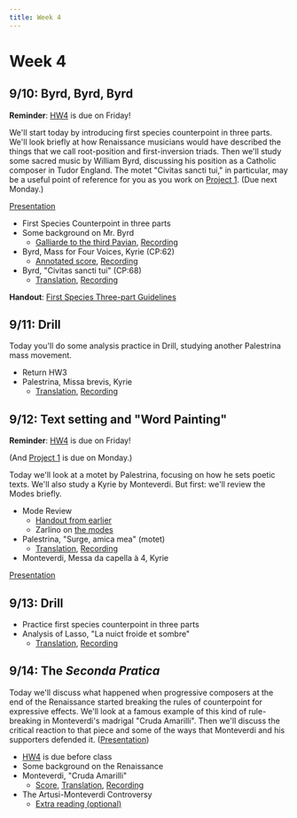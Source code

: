 ```yaml
---
title: Week 4
---
```


# Week 4

## 9/10: Byrd, Byrd, Byrd

**Reminder**: [HW4](HW-4.pdf) is due on Friday!

We'll start today by introducing first species counterpoint in three
parts. We'll look briefly at how Renaissance musicians would have
described the things that we call root-position and first-inversion
triads. Then we'll study some sacred music by William Byrd, discussing
his position as a Catholic composer in Tudor England. The motet
"Civitas sancti tui," in particular, may be a useful point of reference
for you as you work on [Project 1](Project-1.pdf). (Due next Monday.)

[Presentation](https://docs.google.com/presentation/d/1oqgKHHwE_ONCBs-_4747U-rfqV_DA4k6zW_6iz65IUc/edit?usp=sharing)

* First Species Counterpoint in three parts
* Some background on Mr. Byrd
  * [Galliarde to the third Pavian](byrd-galliard.pdf), [Recording](https://www.youtube.com/watch?v=SJX00GqU-HU)
* Byrd, Mass for Four Voices, Kyrie (CP:62)
  * [Annotated score](byrd-kyrie-annotated.pdf), [Recording](https://www.youtube.com/watch?v=_KxdBiNp2vU&index=20&list=PLYyTDR5WeGuTtL7G92HVmXBzi6G2xiL1a)
* Byrd, "Civitas sancti tui" (CP:68)
  * [Translation](/translations/civitas-sancti-tui.html), [Recording](https://www.youtube.com/watch?v=VXa0JBn1npk&t=0s&index=19&list=PLYyTDR5WeGuTtL7G92HVmXBzi6G2xiL1a)

**Handout**: [First Species Three-part Guidelines](guidelines-4.pdf)

## 9/11: Drill

Today you'll do some analysis practice in Drill, studying another
Palestrina mass movement.

* Return HW3
* Palestrina, Missa brevis, Kyrie
  * [Translation](/translations/mass.html#kyrie), [Recording](https://www.youtube.com/watch?v=Tku8ceGJ4dk&list=PLYyTDR5WeGuTtL7G92HVmXBzi6G2xiL1a&index=13&t=450s)

## 9/12: Text setting and "Word Painting"

**Reminder**: [HW4](HW-4.pdf) is due on Friday!

(And [Project 1](Project-1.pdf) is due on Monday.)

Today we'll look at a motet by Palestrina, focusing on how he
sets poetic texts. We'll also study a Kyrie by Monteverdi. But
first: we'll review the Modes briefly.

* Mode Review
  * [Handout from earlier](modes.pdf)
  * Zarlino on [the modes](zarlino-on-modes.pdf)
* Palestrina, "Surge, amica mea" (motet)
  * [Translation](/translations/surge-amica-mea.html), [Recording](https://www.youtube.com/watch?v=HWN55FrYDfs&index=13&list=PLYyTDR5WeGuTtL7G92HVmXBzi6G2xiL1a)
* Monteverdi, Messa da capella à 4, Kyrie

[Presentation](https://docs.google.com/presentation/d/1G_gDOP0SvF0ySFuQpbO3wv061QeLrajuoAdf5YCPJyE/edit?usp=sharing)

## 9/13: Drill

* Practice first species counterpoint in three parts
* Analysis of Lasso, "La nuict froide et sombre"
  * [Translation](/translations/la-nuict-froide-et-sombre.html), [Recording](https://www.youtube.com/watch?v=UQN6gFnsGI4&index=16&list=PLYyTDR5WeGuTtL7G92HVmXBzi6G2xiL1a)

## 9/14: The _Seconda Pratica_

Today we'll discuss what happened when progressive composers at the
end of the Renaissance started breaking the rules of counterpoint for
expressive effects. We'll look at a famous example of this kind of
rule-breaking in Monteverdi's madrigal "Cruda Amarilli". Then we'll
discuss the critical reaction to that piece and some of the ways that
Monteverdi and his supporters defended it. ([Presentation](https://docs.google.com/presentation/d/1_5f8rvJgDRlNlynAD-UbYuwA2nmfudCeYNP9PB3YiUs/edit?usp=sharing))

* [HW4](HW-4.pdf) is due before class
* Some background on the Renaissance
* Monteverdi, "Cruda Amarilli"
  * [Score](cruda-amarilli.pdf), [Translation](/translations/cruda-amarilli.html), [Recording](https://www.youtube.com/watch?v=0nJ4dEjjIY4&index=25&list=PLYyTDR5WeGuTtL7G92HVmXBzi6G2xiL1a)
* The Artusi-Monteverdi Controversy
  * [Extra reading (optional)](monteverdi-artusi.pdf)
